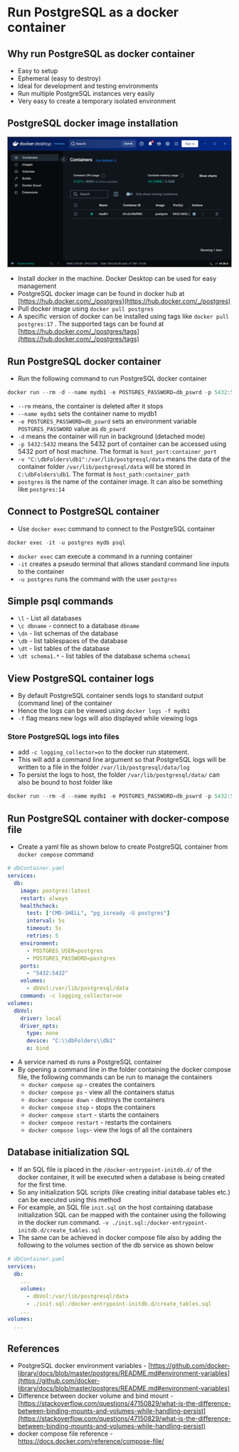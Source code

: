 # Run PostgreSQL as a docker container

## Why run PostgreSQL as docker container

-   Easy to setup
-   Ephemeral (easy to destroy)
-   Ideal for development and testing environments
-   Run multiple PostgreSQL instances very easily
-   Very easy to create a temporary isolated environment

## PostgreSQL docker image installation

![docker_desktop_snap.png](https://github.com/nagasudhirpulla/taming_python/blob/master/blog/skills/assets/img/docker_desktop_snap.png?raw=true)

-   Install docker in the machine. Docker Desktop can be used for easy management
-   PostgreSQL docker image can be found in docker hub at [https://hub.docker.com/_/postgres](https://hub.docker.com/_/postgres)
-   Pull docker image using `docker pull postgres`
-   A specific version of docker can be installed using tags like `docker pull postgres:17` . The supported tags can be found at [https://hub.docker.com/_/postgres/tags](https://hub.docker.com/_/postgres/tags)

## Run PostgreSQL docker container

-   Run the following command to run PostgreSQL docker container

```powershell
docker run --rm -d --name mydb1 -e POSTGRES_PASSWORD=db_pswrd -p 5432:5432 -v "C:\dbFolders\db1":/var/lib/postgresql/data postgres

```

-   `--rm` means, the container is deleted after it stops
-   `--name mydb1` sets the container name to mydb1
-   `-e POSTGRES_PASSWORD=db_pswrd` sets an environment variable `POSTGRES_PASSWORD` value as `db_pswrd`
-   `-d` means the container will run in background (detached mode)
-   `-p 5432:5432` means the 5432 port of container can be accessed using 5432 port of host machine. The format is `host_port:container_port`
-   `-v "C:\dbFolders\db1":/var/lib/postgresql/data` means the data of the container folder `/var/lib/postgresql/data` will be stored in `C:\dbFolders\db1`. The format is `host_path:container_path`
-   `postgres` is the name of the container image. It can also be something like `postgres:14`

## Connect to PostgreSQL container

-   Use `docker exec` command to connect to the PostgreSQL container

```powershell
docker exec -it -u postgres mydb psql

```

-   `docker exec` can execute a command in a running container
-   `-it` creates a pseudo terminal that allows standard command line inputs to the container
-   `-u postgres` runs the command with the user `postgres`

## Simple psql commands

-   `\l` - List all databases
-   `\c dbname` - connect to a database `dbname`
-   `\dn` - list schemas of the database
-   `\db` - list tablespaces of the database
-   `\dt` - list tables of the database
-   `\dt schema1.*` - list tables of the database schema `schema1`

## View PostgreSQL container logs

-   By default PostgreSQL container sends logs to standard output (command line) of the container
-   Hence the logs can be viewed using `docker logs -f mydb1`
-   `-f` flag means new logs will also displayed while viewing logs

### Store PostgreSQL logs into files

-   add `-c logging_collector=on` to the docker run statement.
-   This will add a command line argument so that PostgreSQL logs will be written to a file in the folder `/var/lib/postgresql/data/log`
-   To persist the logs to host, the folder `/var/lib/postgresql/data/` can also be bound to host folder like

```powershell
docker run --rm -d --name mydb1 -e POSTGRES_PASSWORD=db_pswrd -p 5432:5432 -v "C:\dbFolders\db1":/var/lib/postgresql/data postgres -c logging_collector=on

```

## Run PostgreSQL container with docker-compose file

-   Create a yaml file as shown below to create PostgreSQL container from `docker compose` command

```yaml
# dbContainer.yaml
services:
  db:
    image: postgres:latest
    restart: always
    healthcheck:
      test: ["CMD-SHELL", "pg_isready -U postgres"]
      interval: 5s
      timeout: 5s
      retries: 5
    environment:
      - POSTGRES_USER=postgres
      - POSTGRES_PASSWORD=postgres
    ports:
      - "5432:5432"
    volumes:
      - dbVol:/var/lib/postgresql/data
    command: -c logging_collector=on
volumes:
  dbVol:
    driver: local
    driver_opts:
      type: none
      device: "C:\\dbFolders\\db1"
      o: bind


```

-   A service named `db` runs a PostgreSQL container
-   By opening a command line in the folder containing the docker compose file, the following commands can be run to manage the containers
    -   `docker compose up` - creates the containers
    -   `docker compose ps` - view all the containers status
    -   `docker compose down` - destroys the containers
    -   `docker compose stop` - stops the containers
    -   `docker compose start` - starts the containers
    -   `docker compose restart` - restarts the containers
    -   `docker compose logs`- view the logs of all the containers

## Database initialization SQL

-   If an SQL file is placed in the `/docker-entrypoint-initdb.d/` of the docker container, it will be executed when a database is being created for the first time.
-   So any initialization SQL scripts (like creating initial database tables etc.) can be executed using this method
-   For example, an SQL file `init.sql` on the host containing database initialization SQL can be mapped with the container using the following in the docker run command. `-v ./init.sql:/docker-entrypoint-initdb.d/create_tables.sql`
-   The same can be achieved in docker compose file also by adding the following to the volumes section of the db service as shown below

```yaml
# dbContainer.yaml
services:
  db:
    ...
    volumes:
      - dbVol:/var/lib/postgresql/data
      - ./init.sql:/docker-entrypoint-initdb.d/create_tables.sql
    ...
volumes:
  ...

```

## References

-   PostgreSQL docker environment variables - [https://github.com/docker-library/docs/blob/master/postgres/README.md#environment-variables](https://github.com/docker-library/docs/blob/master/postgres/README.md#environment-variables)
-   Difference between docker volume and bind mount - [https://stackoverflow.com/questions/47150829/what-is-the-difference-between-binding-mounts-and-volumes-while-handling-persist](https://stackoverflow.com/questions/47150829/what-is-the-difference-between-binding-mounts-and-volumes-while-handling-persist)
- docker compose file reference - https://docs.docker.com/reference/compose-file/
<!--stackedit_data:
eyJoaXN0b3J5IjpbMTk0NzA5NDMyNCwtMTM5ODYwNTU0OCwtMT
k1Mzg3MzI2MCwxMzI5MTY1MDkwLC0xOTYwMDQxOTczXX0=
-->